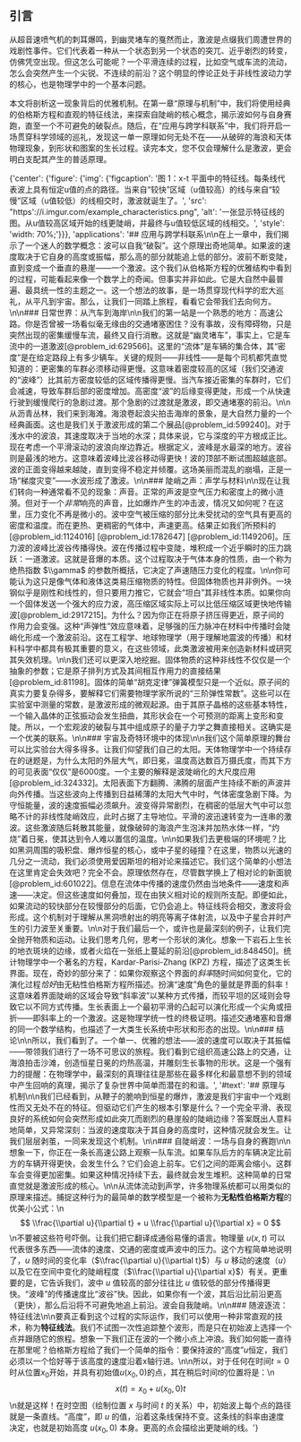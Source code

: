 ## 引言
从超音速喷气机的刺耳爆鸣，到幽灵堵车的戛然而止，激波是点缀我们周遭世界的戏剧性事件。它们代表着一种从一个状态到另一个状态的突兀、近乎剧烈的转变，仿佛凭空出现。但这怎么可能呢？一个平滑连续的过程，比如空气或车流的流动，怎么会突然产生一个尖锐、不连续的前沿？这个明显的悖论正处于非线性波动力学的核心，也是物理学中的一个基本问题。

本文将剖析这一现象背后的优雅机制。在第一章“原理与机制”中，我们将使用经典的伯格斯方程和直观的特征线法，来探索自陡峭的核心概念，揭示波如何与自身赛跑，直至一个不可避免的破裂点。随后，在“应用与跨学科联系”中，我们将开启一场贯穿科学领域的巡礼，发现这一单一原理如何无处不在——从破碎的海浪和天体物理现象，到形状和图案的生长过程。读完本文，您不仅会理解什么是激波，更会明白支配其产生的普适原理。

{'center': {'figure': {'img': {'figcaption': '图 1：x-t 平面中的特征线。每条线代表波上具有恒定u值的点的路径。当来自“较快”区域（u值较高）的线与来自“较慢”区域（u值较低）的线相交时，激波就诞生了。', 'src': "https'://i.imgur.com/example_characteristics.png", 'alt': '一张显示特征线的图。从u值较高区域开始的线更陡峭，并最终与u值较低区域的线相交。', 'style': 'width: 70%;'}}}, 'applications': '## 应用与跨学科联系\n\n在上一章中，我们揭示了一个迷人的数学概念：波可以自我“破裂”。这个原理出奇地简单。如果波的速度取决于它自身的高度或振幅，那么高的部分就能追上低的部分。波前不断变陡，直到变成一个垂直的悬崖——一个激波。这个我们从伯格斯方程的优雅结构中看到的过程，可能看起来像一个数学上的奇闻。但事实并非如此。它是大自然中最普遍、最具统一性的主题之一。这一个想法的故事，是一场贯穿现代科学的宏大巡礼，从平凡到宇宙。那么，让我们一同踏上旅程，看看它会带我们去向何方。\n\n### 日常世界：从汽车到海岸\n\n我们的第一站是一个熟悉的地方：高速公路。你是否曾被一场看似毫无缘由的交通堵塞困住？没有事故，没有障碍物，只是突然出现的密集缓慢车流，最终又自行消散。这就是“幽灵堵车”，事实上，它是车流中的一道激波[@problem_id:629566]。这里的“流体”是车辆的集合体，其“密度”是在给定路段上有多少辆车。关键的规则——非线性——是每个司机都凭直觉知道的：更密集的车群必须移动得更慢。这意味着密度较高的区域（我们交通波的“波峰”）比其前方密度较低的区域传播得更慢。当汽车接近密集的车群时，它们会减速，导致车群后部的密度增加。高密度“波”的后缘变得更陡，形成一个从快速行驶到缓慢爬行的急剧过渡。那个急剧的过渡就是激波，即交通堵塞的前沿。\n\n从沥青丛林，我们来到海滩。海浪卷起浪尖拍击海岸的景象，是大自然力量的一个经典画面。这也是我们关于激波形成的第二个展品[@problem_id:599240]。对于浅水中的波浪，其速度取决于当地的水深；具体来说，它与深度的平方根成正比。现在考虑一个平滑滚动的波浪向岸边靠近。根据定义，波峰是水最深的地方。波谷则是最浅的地方。这意味着波峰比波谷移动得更快！波的顶部不断试图超越底部。波的正面变得越来越陡，直到变得不稳定并倾覆。这场美丽而混乱的崩塌，正是一场“梯度灾变”——水波形成了激波。\n\n### 陡峭之声：声学与材料\n\n现在让我们转向一种通常看不见的现象：声音。正常的声波是空气压力和密度上的微小涟漪。但对于一个*非常*响亮的声音，比如爆炸产生的冲击波，情况又如何呢？在这里，压力变化不再是微小的。波中空气被压缩的部分比未受扰动的空气具有更高的密度和温度。而在更热、更稠密的气体中，声速更高。结果正如我们所预料的[@problem_id:1124016] [@problem_id:1782647] [@problem_id:1149206]。压力波的波峰比波谷传播得快。波在传播过程中变陡，堆积成一个近乎瞬时的压力跳跃：一道激波。这就是音爆的本质。这个过程取决于气体本身的性质，由一个称为绝热指数 $\\gamma$ 的参数所概括，它决定了声速随压力变化的程度。\n\n你可能认为这只是像气体和液体这类易压缩物质的特性。但固体物质也并非例外。一块钢似乎是刚性和线性的，但只要用力推它，它就会“坦白”其非线性本质。如果你向一个固体发送一个强大的应力波，高压缩区域实际上可以比低压缩区域更快地传输波[@problem_id:2917215]。为什么？因为你正在将原子挤压得更近，原子间的作用力会变强。这种“声弹性”效应意味着，足够强的压力脉冲在材料中传播时会陡峭化形成一个激波前沿。这在工程学、地球物理学（用于理解地震波的传播）和材料科学中都具有极其重要的意义，在这些领域，此类激波被用来创造新材料或研究其失效机理。\n\n我们还可以更深入地挖掘。固体物质的这种非线性不仅仅是一个抽象的参数；它是原子排列方式及其间相互作用力的直接结果[@problem_id:81198]。固体的简单“胡克定律”弹簧模型只是一个近似。原子间的真实力要复杂得多，要解释它们需要物理学家所说的“三阶弹性常数”。这些可以在实验室中测量的常数，是激波形成的微观起源。由于其原子晶格的这些基本特性，一个输入晶体的正弦振动会发生扭曲，其形状会在一个可预测的距离上变形和变陡。所以，一个宏观波的破裂与其中组成原子的量子力学之舞直接相关。这确实是一个优美的联系。\n\n### 宇宙及奇特环境中的体现\n\n我们这个简单原理的舞台可以比实验台大得多得多。让我们仰望我们自己的太阳。天体物理学中一个持续存在的谜题是，为什么太阳的外层大气，即日冕，温度高达数百万摄氏度，而其下方的可见表面“仅仅”是6000度。一个主要的解释是波陡峭化的大尺度应用[@problem_id:324332]。太阳表面下方翻腾、沸腾的层面产生持续不断的声波并向外传播。当这些波向上传播到日益稀薄的太阳大气中时，气体密度急剧下降。为守恒能量，波的速度振幅必须飙升。波变得异常剧烈，在稠密的低层大气中可以忽略不计的非线性陡峭效应，此时占据了主导地位。平滑的波迅速转变为一连串的激波。这些激波随后耗散其能量，就像破碎的海浪产生泡沫并加热水体一样，“灼烧”着日冕，使其达到令人难以置信的温度。\n\n如果我们去更极端的环境呢？比如黑洞周围的吸积盘、爆炸恒星的核心，或中子星的碰撞？在这里，物质以光速的几分之一流动，我们必须使用爱因斯坦的相对论来描述它。我们这个简单的小想法在这里肯定会失效吧？完全不会。原理依然存在，尽管数学换上了相对论的新面貌[@problem_id:601022]。信息在流体中传播的速度仍然由当地条件——速度和声速——决定。但这些速度如何叠加，现在由狭义相对论的规则所支配。即便如此，如果流动的较快部分在较慢部分的后面，它仍会追上。特征线将会相交，激波将会形成。这个机制对于理解从黑洞喷射出的明亮等离子体射流，以及中子星合并时产生的引力波至关重要。\n\n对于我们最后一个，或许也是最深刻的例子，让我们完全抛开物质和运动。让我们思考几何，思考一个形状的演化。想象一下岩石上生长的地衣斑块的边缘，或者火焰在一张纸上蔓延的前沿[@problem_id:848450]。统计物理学中一个著名的方程，Kardar-Parisi-Zhang (KPZ) 方程，描述了这类生长界面。现在，奇妙的部分来了：如果你观察这个界面的*斜率*随时间如何变化，它的演化过程*恰好*由无粘性伯格斯方程所描述。扮演“速度”角色的量就是界面的斜率！这意味着界面陡峭的区域会导致“斜率波”以某种方式传播，而较平坦的区域则会导致它以不同方式传播。生长表面上一个最初平滑的凸起可以演化形成一个尖角或扭折——即斜率上的一个激波。这是物理学统一性的终极证明。描述交通堵塞和音爆的同一个数学结构，也描述了一大类生长系统中形状和形态的出现。\n\n### 结论\n\n所以，我们看到了。一个单一、优雅的想法——波的速度可以取决于其振幅——带领我们进行了一场不可思议的旅程。我们看到它组织高速公路上的交通，让海浪拍击沙滩，创造恒星日冕的灼热高温，并雕刻生长事物的形状。这是一个强有力的提醒：在物理学中，最深刻的真理往往是那些在最多样化和最意想不到的领域中产生回响的真理，揭示了复杂世界中简单而潜在的和谐。', '#text': '## 原理与机制\n\n我们已经看到，从鞭子的脆响到恒星的爆炸，激波是我们宇宙中一个戏剧性而又无处不在的特征。但驱动它们产生的根本引擎是什么？一个完全平滑、表现良好的系统如何会突然形成如此突兀而剧烈的悬崖般的陡峭边缘？答案既出人意料地简单，又异常深刻：当波的速度取决于其自身的高度时，这种情况就会发生。让我们层层剥茧，一同来发现这个机制。\n\n### 自陡峭波：一场与自身的赛跑\n\n想象一下，你正在一条长高速公路上观察一队车流。如果车队后方的车辆决定比前方的车辆开得更快，会发生什么？它们会追上前车。它们之间的距离会缩小。这群车会变得更加密集。如果这种情况持续下去，最终就会发生堆积。这种简单的日常直觉就是激波形成的核心。\n\n从流体流动到声学，许多物理系统都可以用类似的原理来描述。捕捉这种行为的最简单的数学模型是一个被称为**无粘性伯格斯方程**的优美小公式：\n$$ \\frac{\\partial u}{\\partial t} + u \\frac{\\partial u}{\\partial x} = 0 $$\n不要被这些符号吓倒。让我们把它翻译成通俗易懂的语言。物理量 $u(x,t)$ 可以代表很多东西——流体的速度、交通的密度或声波中的压力。这个方程简单地说明了，$u$ 随时间的变化率（$\\frac{\\partial u}{\\partial t}$）与 $u$ 移动的速度（$u$）以及它在空间中变化的陡峭程度（$\\frac{\\partial u}{\\partial x}$）有关。更重要的是，它告诉我们，波中 $u$ 值较高的部分往往比 $u$ 值较低的部分传播得更快。“波峰”的传播速度比“波谷”快。因此，如果你有一个波，其后沿比前沿更高（更快），那么后沿将不可避免地追上前沿。波会自我陡峭。\n\n### 随波逐流：特征线法\n\n要真正看到这个过程的实际运作，我们可以使用一种非常直观的技术，称为**特征线法**。我们不试图一次性追踪整个波形，而是只在初始波上选择一个点并跟随它的旅程。想象一下我们正在波的一个微小点上冲浪。我们如何能一直待在那里呢？伯格斯方程给了我们一个简单的指令：要保持波的“高度”$u$恒定，我们必须以一个恰好等于该高度的速度沿着x轴行进。\n\n所以，对于任何在时间$t=0$时从位置$x_0$开始，并具有初始值$u(x_0, 0)$的点，其在稍后时间$t$的位置将是：\n$$ x(t) = x_0 + u(x_0, 0) t $$\n就是这样！在时空图（绘制位置 $x$ 与时间 $t$ 的关系）中，初始波上每个点的路径就是一条直线。“高度”，即 $u$ 的值，沿着这条线保持不变。这条线的斜率由速度决定，也就是初始高度 $u(x_0, 0)$ 本身。更高的点会描绘出更陡峭的线。'}

